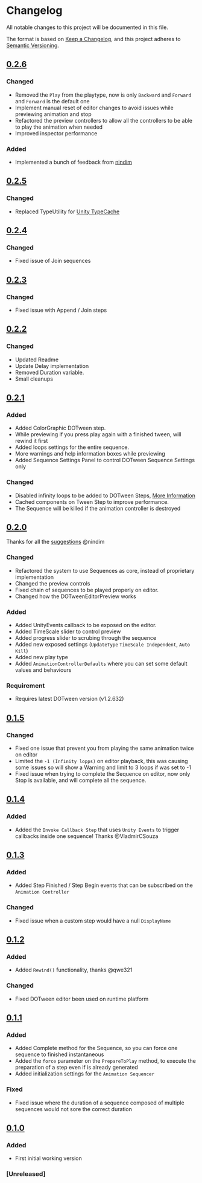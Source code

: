 # Changelog
All notable changes to this project will be documented in this file.

The format is based on [Keep a Changelog](https://keepachangelog.com/en/1.0.0/),
and this project adheres to [Semantic Versioning](https://semver.org/spec/v2.0.0.html).

## [0.2.6]
### Changed
 - Removed the `Play` from the playtype, now is only `Backward` and `Forward` and `Forward` is the default one
 - Implement manual reset of editor changes to avoid issues while previewing animation and stop
 - Refactored the preview controllers to allow all the controllers to be able to play the animation when needed
 - Improved inspector performance 

### Added
 - Implemented a bunch of feedback from [nindim](https://github.com/nindim)

## [0.2.5]
### Changed
- Replaced TypeUtility for [Unity TypeCache](https://docs.unity3d.com/2019.4/Documentation/ScriptReference/TypeCache.html)

## [0.2.4]
### Changed
- Fixed issue of Join sequences 

## [0.2.3]
### Changed
- Fixed issue with Append / Join steps

## [0.2.2]
### Changed
- Updated Readme
- Update Delay implementation 
- Removed Duration variable.
- Small cleanups

## [0.2.1]
### Added
- Added ColorGraphic DOTween step.
- While previewing if you press play again with a finished tween, will rewind it first
- Added loops settings for the entire sequence.
- More warnings and help information boxes while previewing
- Added Sequence Settings Panel to control DOTween Sequence Settings only 
 
### Changed
- Disabled infinity loops to be added to DOTween Steps, [More Information](https://github.com/brunomikoski/Animation-Sequencer/issues/19#issuecomment-895668338)
- Cached components on Tween Step to improve performance.
- The Sequence will be killed if the animation controller is destroyed

## [0.2.0]
Thanks for all the [suggestions](https://github.com/brunomikoski/Animation-Sequencer/issues/16) @nindim
### Changed
- Refactored the system to use Sequences as core, instead of proprietary implementation
- Changed the preview controls
- Fixed chain of sequences to be played properly on editor.
- Changed how the DOTweenEditorPreview works

### Added
- Added UnityEvents callback to be exposed on the editor.
- Added TimeScale slider to control preview
- Added progress slider to scrubing through the sequence
- Added new exposed settings (`UpdateType` `TimeScale Independent`, `Auto Kill`)
- Added new play type
- Added `AnimationControllerDefaults` where you can set some default values and behaviours

### Requirement
- Requires latest DOTween version (v1.2.632)

## [0.1.5]
### Changed
- Fixed one issue that prevent you from playing the same animation twice on editor
- Limited the `-1 (Infinity lopps)` on editor playback, this was causing some issues so will show a Warning and limit to 3 loops if was set to -1
- Fixed issue when trying to complete the Sequence on editor, now only Stop is available, and will complete all the sequence.


## [0.1.4]
### Added
- Added the `Invoke Callback Step` that uses `Unity Events` to trigger callbacks inside one sequence! Thanks @VladmirCSouza

## [0.1.3]
### Added
- Added Step Finished / Step Begin events that can be subscribed on the `Animation Controller`

### Changed
- Fixed issue when a custom step would have a null `DisplayName`

## [0.1.2]
### Added
- Added `Rewind()` functionality, thanks @qwe321

### Changed
- Fixed DOTween editor been used on runtime platform

## [0.1.1]
### Added 
- Added Complete method for the Sequence, so you can force one sequence to finished instantaneous
- Added the `force` parameter on the `PrepareToPlay` method, to execute the preparation of a step even if is already generated
- Added initialization settings for the `Animation Sequencer`

### Fixed
- Fixed issue where the duration of a sequence composed of multiple sequences would not sore the correct duration

## [0.1.0]
### Added 
- First initial working version

### [Unreleased]

[0.2.6]: https://github.com/brunomikoski/Animation-Sequencer/releases/tag/v0.2.6
[0.2.5]: https://github.com/brunomikoski/Animation-Sequencer/releases/tag/v0.2.5
[0.2.4]: https://github.com/brunomikoski/Animation-Sequencer/releases/tag/v0.2.4
[0.2.3]: https://github.com/brunomikoski/Animation-Sequencer/releases/tag/v0.2.3
[0.2.2]: https://github.com/brunomikoski/Animation-Sequencer/releases/tag/v0.2.2
[0.2.1]: https://github.com/brunomikoski/Animation-Sequencer/releases/tag/v0.2.1
[0.2.0]: https://github.com/brunomikoski/Animation-Sequencer/releases/tag/v0.2.0
[0.1.5]: https://github.com/brunomikoski/Animation-Sequencer/releases/tag/v0.1.5
[0.1.4]: https://github.com/brunomikoski/Animation-Sequencer/releases/tag/v0.1.4
[0.1.3]: https://github.com/brunomikoski/Animation-Sequencer/releases/tag/v0.1.3
[0.1.2]: https://github.com/brunomikoski/Animation-Sequencer/releases/tag/v0.1.2
[0.1.1]: https://github.com/brunomikoski/Animation-Sequencer/releases/tag/v0.1.1
[0.1.0]: https://github.com/brunomikoski/Animation-Sequencer/releases/tag/v0.1.0


